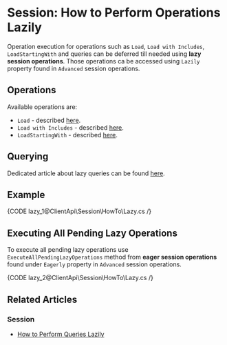 # Session: How to Perform Operations Lazily

Operation execution for operations such as `Load`, `Load with Includes`, `LoadStartingWith` and queries can be deferred till needed using **lazy session operations**. Those operations ca be accessed using `Lazily` property found in `Advanced` session operations.

## Operations

Available operations are:

- `Load` - described [here](../../../client-api/session/loading-entities#load).
- `Load with Includes` - described [here](../../../client-api/session/loading-entities#load-with-includes).
- `LoadStartingWith` - described [here](../../../client-api/session/loading-entities#loadstartingwith).

## Querying

Dedicated article about lazy queries can be found [here](../../../client-api/session/querying/how-to-perform-queries-lazily).

## Example

{CODE lazy_1@ClientApi\Session\HowTo\Lazy.cs /}

## Executing All Pending Lazy Operations

To execute all pending lazy operations use `ExecuteAllPendingLazyOperations` method from **eager session operations** found under `Eagerly` property in `Advanced` session operations.

{CODE lazy_2@ClientApi\Session\HowTo\Lazy.cs /}

## Related Articles

### Session

- [How to Perform Queries Lazily](../../../client-api/session/querying/how-to-perform-queries-lazily)

